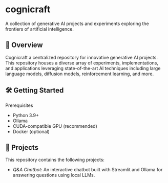 # cognicraft

A collection of generative AI projects and experiments exploring the frontiers of artificial intelligence.

## 🧠 Overview

Cognicraft a centralized repository for innovative generative AI projects. This repository houses a diverse array of experiments, implementations, and applications leveraging state-of-the-art AI techniques including large language models, diffusion models, reinforcement learning, and more.

## 🛠️ Getting Started

Prerequisites

- Python 3.9+
- Ollama
- CUDA-compatible GPU (recommended)
- Docker (optional)

## 🚀 Projects

This repository contains the following projects:

- *Q&A Chatbot*: An interactive chatbot built with Streamlit and Ollama for answering questions using local LLMs.
